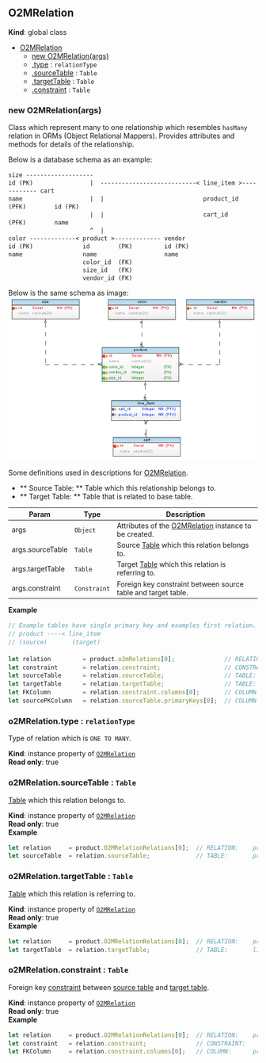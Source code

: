 <a name="O2MRelation"></a>
## O2MRelation
**Kind**: global class  

* [O2MRelation](#O2MRelation)
    * [new O2MRelation(args)](#new_O2MRelation_new)
    * [.type](#O2MRelation+type) : <code>relationType</code>
    * [.sourceTable](#O2MRelation+sourceTable) : <code>Table</code>
    * [.targetTable](#O2MRelation+targetTable) : <code>Table</code>
    * [.constraint](#O2MRelation+constraint) : <code>Table</code>

<a name="new_O2MRelation_new"></a>
### new O2MRelation(args)
Class which represent many to one relationship which resembles `hasMany` relation in ORMs (Object Relational Mappers).
Provides attributes and methods for details of the relationship.

<span id="exampleSchema"></span>Below is a database schema as an example:
```
size -------------------
id (PK)                |  ---------------------------< line_item >------------ cart
name                   |  |                            product_id (PFK)        id (PK)
                       |  |                            cart_id    (PFK)        name
                       ^  |
color -------------< product >------------- vendor
id (PK)              id        (PK)         id (PK)
name                 name                   name
                     color_id  (FK)
                     size_id   (FK)
                     vendor_id (FK)

```
Below is the same schema as image:
![Database Schema](../../images/schema-through.png)

Some definitions used in descriptions for [O2MRelation](#O2MRelation).
* ** Source Table: ** Table which this relationship belongs to.
* ** Target Table: ** Table that is related to base table.


| Param | Type | Description |
| --- | --- | --- |
| args | <code>Object</code> | Attributes of the [O2MRelation](#O2MRelation) instance to be created. |
| args.sourceTable | <code>Table</code> | Source [Table](Table) which this relation belongs to. |
| args.targetTable | <code>Table</code> | Target [Table](Table) which this relation is referring to. |
| args.constraint | <code>Constraint</code> | Foreign key constraint between source table and target table. |

**Example**  
```js
// Example tables have single primary key and examples first relation. So zero index ([0]) is used. Use all array elements if necessary.
// product ----< line_item
// (source)       (target)

let relation         = product.o2mRelations[0];              // RELATION:    product ---< line_item
let constraint       = relation.constraint;                  // CONSTRAINT:           ^-- product_has_carts
let sourceTable      = relation.sourceTable;                 // TABLE:       product
let targetTable      = relation.targetTable;                 // TABLE:       line_item
let FKColumn         = relation.constraint.columns[0];       // COLUMN:      product_id  (from line_item table)
let sourcePKColumn   = relation.sourceTable.primaryKeys[0];  // COLUMN:      id          (from product table)
```
<a name="O2MRelation+type"></a>
### o2MRelation.type : <code>relationType</code>
Type of relation which is `ONE TO MANY`.

**Kind**: instance property of <code>[O2MRelation](#O2MRelation)</code>  
**Read only**: true  
<a name="O2MRelation+sourceTable"></a>
### o2MRelation.sourceTable : <code>Table</code>
[Table](Table) which this relation belongs to.

**Kind**: instance property of <code>[O2MRelation](#O2MRelation)</code>  
**Read only**: true  
**Example**  
```js
let relation     = product.O2MRelationRelations[0];  // RELATION:    product ---< line_item
let sourceTable  = relation.sourceTable;             // TABLE:       product
```
<a name="O2MRelation+targetTable"></a>
### o2MRelation.targetTable : <code>Table</code>
[Table](Table) which this relation is referring to.

**Kind**: instance property of <code>[O2MRelation](#O2MRelation)</code>  
**Read only**: true  
**Example**  
```js
let relation     = product.O2MRelationRelations[0];  // RELATION:    product ---< line_item
let targetTable  = relation.targetTable;             // TABLE:       line_item
```
<a name="O2MRelation+constraint"></a>
### o2MRelation.constraint : <code>Table</code>
Foreign key [constraint](Constraint) between [source table](#O2MRelation+sourceTable) and [target table](#O2MRelation+targetTable).

**Kind**: instance property of <code>[O2MRelation](#O2MRelation)</code>  
**Read only**: true  
**Example**  
```js
let relation     = product.O2MRelationRelations[0];  // RELATION:    product ---< line_item
let constraint   = relation.constraint;              // CONSTRAINT:           ^-- product_has_carts
let FKColumn     = relation.constraint.columns[0];   // COLUMN:      product_id (from line_item table)
```
